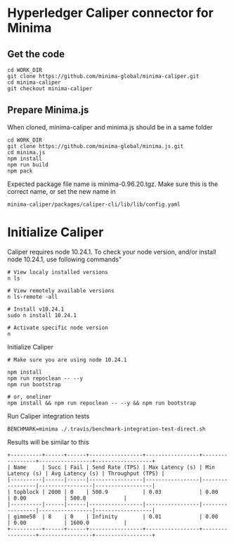 # Hyperledger Caliper connector for Minima

## Get the code
```
cd WORK_DIR
git clone https://github.com/minima-global/minima-caliper.git
cd minima-caliper
git checkout minima-caliper
```

## Prepare Minima.js
When cloned, minima-caliper and minima.js should be in a same folder
```
cd WORK_DIR
git clone https://github.com/minima-global/minima.js.git
cd minima.js
npm install
npm run build
npm pack
```
Expected package file name is minima-0.96.20.tgz. Make sure this is the correct name, or set the new name in
```
minima-caliper/packages/caliper-cli/lib/lib/config.yaml
```

# Initialize Caliper

Caliper requires node 10.24.1. To check your node version, and/or install node 10.24.1, use following commands"
```
# View localy installed versions
n ls

# View remotely available versions
n ls-remote -all

# Install v10.24.1
sudo n install 10.24.1

# Activate specific node version
n
```

Initialize Caliper
```
# Make sure you are using node 10.24.1

npm install
npm run repoclean -- --y
npm run bootstrap

# or, oneliner
npm install && npm run repoclean -- --y && npm run bootstrap
```

Run Caliper integration tests
```
BENCHMARK=minima ./.travis/benchmark-integration-test-direct.sh
```
Results will be similar to this
```
+----------+------+------+-----------------+-----------------+-----------------+-----------------+------------------+
| Name     | Succ | Fail | Send Rate (TPS) | Max Latency (s) | Min Latency (s) | Avg Latency (s) | Throughput (TPS) |
|----------|------|------|-----------------|-----------------|-----------------|-----------------|------------------|
| topblock | 2000 | 0    | 500.9           | 0.03            | 0.00            | 0.00            | 500.8            |
|----------|------|------|-----------------|-----------------|-----------------|-----------------|------------------|
| gimme50  | 8    | 0    | Infinity        | 0.01            | 0.00            | 0.00            | 1600.0           |
+----------+------+------+-----------------+-----------------+-----------------+-----------------+------------------+
```
